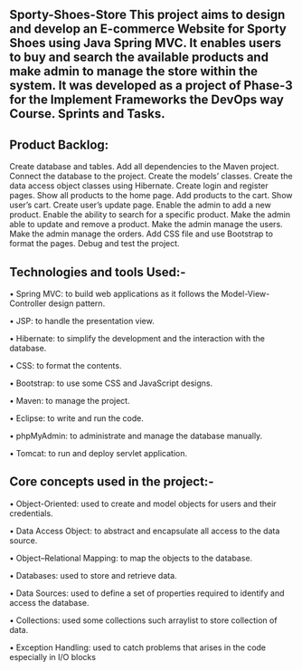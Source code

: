 Sporty-Shoes-Store
This project aims to design and develop an E-commerce Website for Sporty Shoes using Java Spring MVC. It enables users to buy and search the available products and make admin to manage the store within the system. It was developed as a project of Phase-3 for the Implement Frameworks the DevOps way Course. Sprints and Tasks.
--------------------------------------------------------------------------------------------------------------------------------------------------------------------

Product Backlog:
----------------
Create database and tables.
Add all dependencies to the Maven project.
Connect the database to the project.
Create the models’ classes.
Create the data access object classes using Hibernate.
Create login and register pages.
Show all products to the home page.
Add products to the cart.
Show user’s cart.
Create user’s update page.
Enable the admin to add a new product.
Enable the ability to search for a specific product.
Make the admin able to update and remove a product.
Make the admin manage the users.
Make the admin manage the orders.
Add CSS file and use Bootstrap to format the pages.
Debug and test the project.

Technologies and tools Used:-
----------------------------
• Spring MVC: to build web applications as it follows the Model-View-Controller design pattern.

• JSP: to handle the presentation view.

• Hibernate: to simplify the development and the interaction with the database.

• CSS: to format the contents.

• Bootstrap: to use some CSS and JavaScript designs.

• Maven: to manage the project.

• Eclipse: to write and run the code.

• phpMyAdmin: to administrate and manage the database manually.

• Tomcat: to run and deploy servlet application.


Core concepts used in the project:-
----------------------------------
• Object-Oriented: used to create and model objects for users and their credentials.

• Data Access Object: to abstract and encapsulate all access to the data source.

• Object–Relational Mapping: to map the objects to the database.

• Databases: used to store and retrieve data.

• Data Sources: used to define a set of properties required to identify and access the database.

• Collections: used some collections such arraylist to store collection of data.

• Exception Handling: used to catch problems that arises in the code especially in I/O blocks





